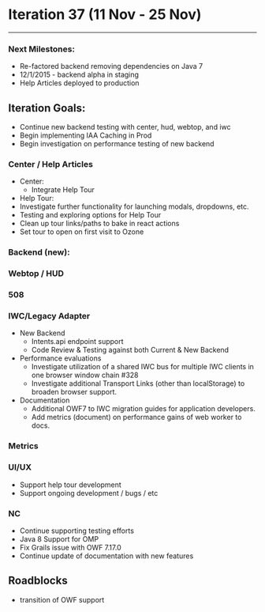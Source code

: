 # Iteration 37 (11 Nov -   25 Nov)

*** 
### Next Milestones:
* Re-factored backend removing dependencies on Java 7
* 12/1/2015 - backend alpha in staging  
* Help Articles deployed to production

## Iteration Goals:
* Continue new backend testing with center, hud, webtop, and iwc
* Begin implementing IAA Caching in Prod
* Begin investigation on performance testing of new backend

### Center / Help Articles
* Center:
  * Integrate Help Tour
* Help Tour:
 * Investigate further functionality for launching modals, dropdowns, etc. 
 * Testing and exploring options for Help Tour
 * Clean up tour links/paths to bake in react actions
 * Set tour to open on first visit to Ozone

### Backend (new):

### Webtop / HUD

### 508 

  
### IWC/Legacy Adapter
* New Backend
    * Intents.api endpoint support
    * Code Review & Testing against both Current & New Backend
* Performance evaluations
    * Investigate utilization of a shared IWC bus for multiple IWC clients in one browser window chain #328
    * Investigate additional Transport Links (other than localStorage) to broaden browser support.
* Documentation
    * Additional OWF7 to IWC migration guides for application developers.
    * Add metrics (document) on performance gains of web worker to docs.

### Metrics

### UI/UX
* Support help tour development
* Support ongoing development / bugs / etc


### NC
* Continue supporting testing efforts
* Java 8 Support for OMP
* Fix Grails issue with OWF 7.17.0
* Continue update of documentation with new features
  
## Roadblocks
* transition of OWF support